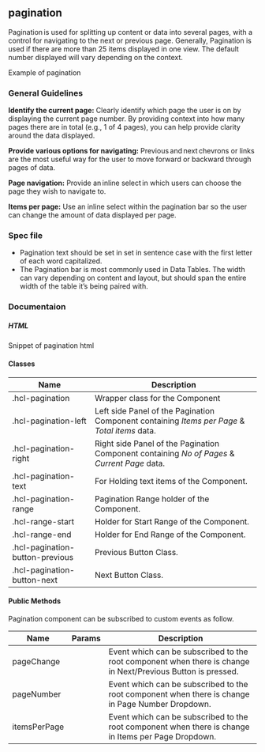 ## pagination

Pagination is used for splitting up content or data into several pages, with a control for navigating to the next or previous page. Generally, Pagination is used if there are more than 25 items displayed in one view. The default number displayed will vary depending on the context.

Example of pagination

### General Guidelines

**Identify the current page:** Clearly identify which page the user is on by displaying the current page number. By providing context into how many pages there are in total (e.g., 1 of 4 pages), you can help provide clarity around the data displayed. 

**Provide various options for navigating:** Previous and next chevrons or links are the most useful way for the user to move forward or backward through pages of data.

**Page navigation:** Provide an inline select in which users can choose the page they wish to navigate to.

**Items per page:** Use an inline select within the pagination bar so the user can change the amount of data displayed per page. 

### Spec file

- Pagination text should be set in set in sentence case with the first letter of each word capitalized. 
- The Pagination bar is most commonly used in Data Tables. The width can vary depending on content and layout, but should span the entire width of the table it’s being paired with.

### Documentaion

##### HTML

Snippet of pagination html

#### Classes

| Name                               | Description                                                                                   |
|------------------------------------|-----------------------------------------------------------------------------------------------|
| .hcl-pagination                    | Wrapper class for the Component                                                               |
| .hcl-pagination-left               | Left side Panel of the Pagination Component containing _Items per Page_ & _Total items_ data. |
| .hcl-pagination-right              | Right side Panel of the Pagination Component containing _No of Pages_ & _Current Page_ data.  |
| .hcl-pagination-text               | For Holding text items of the Component.                                                      |
| .hcl-pagination-range              | Pagination Range holder of the Component.                                                     |
| .hcl-range-start                   | Holder for Start Range of the Component.                                                      |
| .hcl-range-end                     | Holder for End Range of the Component.                                                        |
| .hcl-pagination-button-previous    | Previous Button Class.                                                                        |
| .hcl-pagination-button-next        | Next Button Class.                                                                            |

#### Public Methods

Pagination component can be subscribed to custom events as follow.

| Name          | Params | Description                                                                                                  |
|---------------|--------|--------------------------------------------------------------------------------------------------------------|
| pageChange    |        | Event which can be subscribed to the root component when there is change in Next/Previous Button is pressed. |
| pageNumber    |        | Event which can be subscribed to the root component when there is change in Page Number Dropdown.            |
| itemsPerPage  |        | Event which can be subscribed to the root component when there is change in Items per Page Dropdown.         |